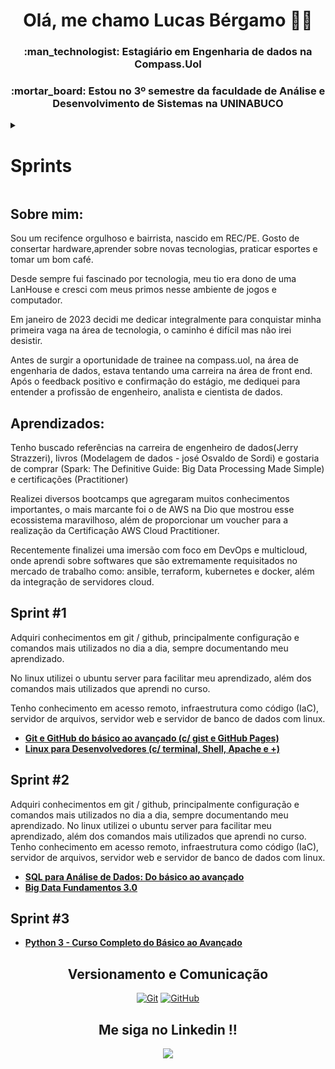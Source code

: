<h1 align='center'> 
  <strong>Olá, me chamo Lucas Bérgamo 👋😃</strong>
</h1>

<h3 align='center'> 
  :man_technologist: <strong>Estagiário em Engenharia de dados na Compass.Uol</strong>
</h3>

<h3 align='center'> 
  :mortar_board: <strong>Estou no 3º semestre da faculdade de Análise e Desenvolvimento de Sistemas na UNINABUCO</strong>
</h3>




<details> <summary><h1><strong>Sprints</strong></h1></summary>

- [x] [**Sprint #1**](#sprint-1)
- [x] [**Sprint #2**](#sprint-2)
- [ ] [**Sprint #3**]()
- [ ] [**Sprint #4**]()
- [ ] [**Sprint #5**]()
- [ ] [**Sprint #6**]()
- [ ] [**Sprint #7**]()
- [ ] [**Sprint #8**]()
- [ ] [**Sprint #9**]()
- [ ] [**Sprint #10**]()

</details>



## **Sobre mim:**
  
Sou um recifence orgulhoso e bairrista, nascido em REC/PE. Gosto de consertar hardware,aprender sobre novas tecnologias, praticar esportes e tomar um bom café.

Desde sempre fui fascinado por tecnologia, meu tio era dono de uma LanHouse e cresci com meus primos nesse ambiente de jogos e computador.

Em janeiro de 2023 decidi me dedicar integralmente para conquistar minha primeira vaga na área de tecnologia, o caminho é difícil mas não irei desistir.

Antes de surgir a oportunidade de trainee na compass.uol, na área de engenharia de dados, estava tentando uma carreira na área de front end. Após o feedback positivo e confirmação do estágio, me dediquei para entender a profissão de engenheiro, analista e cientista de dados.

## **Aprendizados:**

Tenho buscado referências na carreira de engenheiro de dados(Jerry Strazzeri), livros (Modelagem de dados - josé Osvaldo de Sordi) e gostaria de comprar (Spark: The Definitive Guide: Big Data Processing Made Simple) e certificações (Practitioner) 

Realizei diversos bootcamps que agregaram muitos conhecimentos importantes, o mais marcante foi o de AWS na Dio que mostrou esse ecossistema maravilhoso, além de proporcionar um voucher para a realização da Certificação AWS Cloud Practitioner.

Recentemente finalizei uma imersão com foco em DevOps e multicloud, onde aprendi sobre softwares que são extremamente requisitados no mercado de trabalho como: ansible, terraform, kubernetes e docker, além da integração de servidores cloud.

## Sprint #1

Adquiri conhecimentos em git / github, principalmente configuração e comandos mais utilizados no dia a dia, sempre documentando meu aprendizado.

No linux utilizei o ubuntu server para facilitar meu aprendizado, além dos comandos mais utilizados que aprendi no curso.

Tenho conhecimento em acesso remoto, infraestrutura como código (IaC), servidor de arquivos, servidor web e servidor de banco de dados com linux.

- [**Git e GitHub do básico ao avançado (c/ gist e GitHub Pages)**](/Sprint%20-%201/1.%20Git%20-%20Github/gitGithub.md)
- [**Linux para Desenvolvedores (c/ terminal, Shell, Apache e +)**]()

## Sprint #2

  Adquiri conhecimentos em git / github, principalmente configuração e comandos mais utilizados no dia a dia, sempre documentando meu aprendizado.
  No linux utilizei o ubuntu server para facilitar meu aprendizado, além dos comandos mais utilizados que aprendi no curso.
  Tenho conhecimento em acesso remoto, infraestrutura como código (IaC), servidor de arquivos, servidor web e servidor de banco de dados com linux.

- [**SQL para Análise de Dados: Do básico ao avançado**]()
- [**Big Data Fundamentos 3.0**]()

## Sprint #3


- [**Python 3 - Curso Completo do Básico ao Avançado**]()



<h2 align='center'> 
  Versionamento e Comunicação
</h2>

<p align='center'>
    <a href="#"><img alt="Git" src="https://img.shields.io/badge/-Git-black?style=flat-square&logo=git"></a>
    <a href="#"><img alt="GitHub" src="https://img.shields.io/badge/-GitHub-181717?style=flat-square&logo=github"></a>
</p>


<h2 align='center'> 
Me siga no Linkedin !!
</h2>

<p align='center'>
  <a href="https://www.linkedin.com/in/lucas-bergamo/">
    <img align="center" src="https://img.shields.io/badge/linkedin-%230077B5.svg?style=for-the-badge&logo=linkedin&logoColor=white" />
  </a>
</p>
